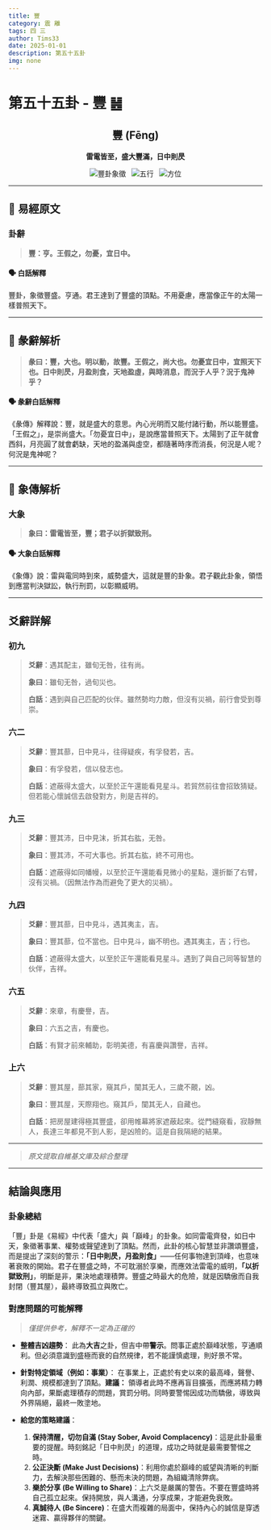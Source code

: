 ```yaml
---
title: 豐
category: 震 離
tags: 四 三
author: Tims33
date: 2025-01-01
description: 第五十五卦
img: none
---
```


# 第五十五卦 - 豐 ䷶

<div align="center">

## 豐 (Fēng)
**雷電皆至，盛大豐滿，日中則昃**

</div>

<div align="center">

![豐卦象徵](https://img.shields.io/badge/卦象-豐-gray?style=for-the-badge)&ensp;
![五行](https://img.shields.io/badge/五行-上木下火-brightgreen?style=for-the-badge)&ensp;
![方位](https://img.shields.io/badge/方位-東｜南-lightblue?style=for-the-badge)

</div>

---

## 📜 易經原文

### 卦辭

> **豐：亨。王假之，勿憂，宜日中。**

#### 🗣️ 白話解釋
豐卦，象徵豐盛。亨通。君王達到了豐盛的頂點。不用憂慮，應當像正午的太陽一樣普照天下。

---

## 📖 彖辭解析

> **彖曰：豐，大也。明以動，故豐。王假之，尚大也。勿憂宜日中，宜照天下也。日中則昃，月盈則食，天地盈虛，與時消息，而況于人乎？況于鬼神乎？**

#### 🗣️ 彖辭白話解釋
《彖傳》解釋說：豐，就是盛大的意思。內心光明而又能付諸行動，所以能豐盛。「王假之」，是崇尚盛大。「勿憂宜日中」，是說應當普照天下。太陽到了正午就會西斜，月亮圓了就會虧缺，天地的盈滿與虛空，都隨著時序而消長，何況是人呢？何況是鬼神呢？

---

## 🎯 象傳解析

### 大象

> **象曰：雷電皆至，豐；君子以折獄致刑。**

#### 🗣️ 大象白話解釋
《象傳》說：雷與電同時到來，威勢盛大，這就是豐的卦象。君子觀此卦象，領悟到應當判決獄訟，執行刑罰，以彰顯威明。

---

## 爻辭詳解

### 初九

> **爻辭**：遇其配主，雖旬无咎，往有尚。
>
> **象曰**：雖旬无咎，過旬災也。
>
> **白話**：遇到與自己匹配的伙伴。雖然勢均力敵，但沒有災禍，前行會受到尊崇。

### 六二

> **爻辭**：豐其蔀，日中見斗，往得疑疾，有孚發若，吉。
>
> **象曰**：有孚發若，信以發志也。
>
> **白話**：遮蔽得太盛大，以至於正午還能看見星斗。若貿然前往會招致猜疑。但若能心懷誠信去啟發對方，則是吉祥的。

### 九三

> **爻辭**：豐其沛，日中見沫，折其右肱，无咎。
>
> **象曰**：豐其沛，不可大事也。折其右肱，終不可用也。
>
> **白話**：遮蔽得如同幡幔，以至於正午還能看見微小的星點，還折斷了右臂，沒有災禍。（因無法作為而避免了更大的災禍）。

### 九四

> **爻辭**：豐其蔀，日中見斗，遇其夷主，吉。
>
> **象曰**：豐其蔀，位不當也。日中見斗，幽不明也。遇其夷主，吉；行也。
>
> **白話**：遮蔽得太盛大，以至於正午還能看見星斗。遇到了與自己同等智慧的伙伴，吉祥。

### 六五

> **爻辭**：來章，有慶譽，吉。
>
> **象曰**：六五之吉，有慶也。
>
> **白話**：有賢才前來輔助，彰明美德，有喜慶與讚譽，吉祥。

### 上六

> **爻辭**：豐其屋，蔀其家，窺其戶，闃其无人，三歲不覿，凶。
>
> **象曰**：豐其屋，天際翔也。窺其戶，闃其无人，自藏也。
>
> **白話**：把房屋建得極其豐盛，卻用帷幕將家遮蔽起來。從門縫窺看，寂靜無人，長達三年都見不到人影，是凶險的。這是自我隔絕的結果。

---
> *原文提取自維基文庫及綜合整理*
---

## 結論與應用

### 卦象總結
「豐」卦是《易經》中代表「盛大」與「巔峰」的卦象。如同雷電齊發，如日中天，象徵著事業、權勢或聲望達到了頂點。然而，此卦的核心智慧並非讚頌豐盛，而是提出了深刻的警示：**「日中則昃，月盈則食」**——任何事物達到頂峰，也意味著衰敗的開始。君子在豐盛之時，不可耽溺於享樂，而應效法雷電的威明，**「以折獄致刑」**，明斷是非，果決地處理積弊。豐盛之時最大的危險，就是因驕傲而自我封閉（豐其屋），最終導致孤立與敗亡。

### 對應問題的可能解釋
> *僅提供參考，解釋不一定為正確的*

* **整體吉凶趨勢**：
    此為**大吉**之卦，但吉中帶**警示**。問事正處於巔峰狀態，亨通順利。但必須意識到盛極而衰的自然規律，若不能謹慎處理，則好景不常。

* **針對特定領域（例如：事業）**：
    在事業上，正處於有史以來的最高峰，聲譽、利潤、規模都達到了頂點。**建議：** 領導者此時不應再盲目擴張，而應將精力轉向內部，果斷處理積存的問題，賞罰分明。同時要警惕因成功而驕傲，導致與外界隔絕，最終一敗塗地。

* **給您的策略建議**：
    1.  **保持清醒，切勿自滿 (Stay Sober, Avoid Complacency)**：這是此卦最重要的提醒。時刻銘記「日中則昃」的道理，成功之時就是最需要警惕之時。
    2.  **公正決斷 (Make Just Decisions)**：利用你處於巔峰的威望與清晰的判斷力，去解決那些困難的、懸而未決的問題，為組織清除弊病。
    3.  **樂於分享 (Be Willing to Share)**：上六爻是嚴厲的警告。不要在豐盛時將自己孤立起來。保持開放，與人溝通，分享成果，才能避免衰敗。
    4.  **真誠待人 (Be Sincere)**：在盛大而複雜的局面中，保持內心的誠信是穿透迷霧、贏得夥伴的關鍵。
